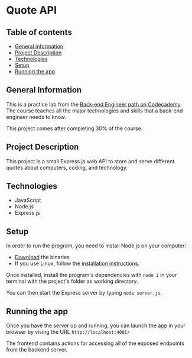 # Quote API
## Table of contents
* [General information](#general-information)
* [Project Description](#project-description)
* [Technologies](#technologies)
* [Setup](#setup)
* [Running the app](#running-the-app)

## General Information
This is a practice lab from the [Back-end Engineer path on Codecademy](https://www.codecademy.com/learn/paths/back-end-engineer-career-path). The course teaches all the major technologies and skills that a back-end engineer needs to know.

This project comes after completing 30% of the course.

## Project Description
This project is a small Express.js web API to store and serve different quotes about computers, coding, and technology.

## Technologies
* JavaScript
* Node.js
* Express.js

## Setup
In order to run the program, you need to install Node.js on your computer:
* [Download](https://nodejs.org/en/download/) the binaries
* If you use Linux, follow the [installation instructions](https://github.com/nodejs/help/wiki/Installation#how-to-install-nodejs-via-binary-archive-on-linux).

Once installed, install the program's dependencies with `node i` in your terminal with the project's folder as working directory.

You can then start the Express server by typing `node server.js`.

## Running the app
Once you have the server up and running, you can launch the app in your browser by vising the URL `http://localhost:4001/`

The frontend contains actions for accessing all of the exposed endpoints from the backend server.
